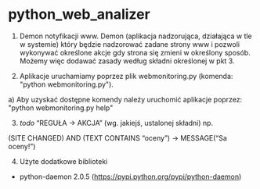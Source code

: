 # python_web_analizer


1) Demon notyfikacji www. Demon (aplikacja nadzorująca, działająca w tle w systemie) który będzie nadzorować zadane strony www i pozwoli wykonywać określone akcje gdy strona się zmieni w określony sposób. Możemy więc dodawać zasady według składni określonej w pkt 3.


2) Aplikacje uruchamiamy poprzez plik webmonitoring.py (komenda: "python webmonitoring.py"). 

a) Aby uzyskać dostępne komendy należy uruchomić aplikacje poprzez: "python webmonitoring.py help"


3) *todo* “REGUŁA -> AKCJA” (wg. jakiejś, ustalonej składni) np. 

(SITE CHANGED) AND (TEXT CONTAINS “oceny”) -> MESSAGE(“Sa oceny!”)


4) Użyte dodatkowe biblioteki
- python-daemon 2.0.5 (https://pypi.python.org/pypi/python-daemon)